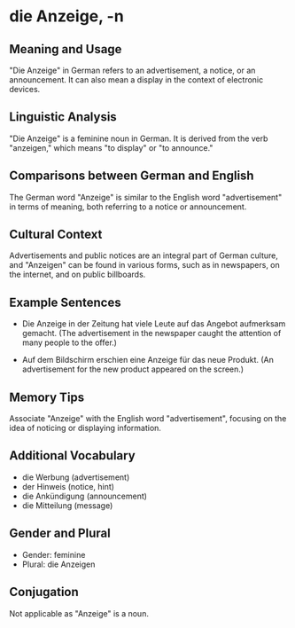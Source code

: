 # die Anzeige, -n
## Meaning and Usage
"Die Anzeige" in German refers to an advertisement, a notice, or an announcement. It can also mean a display in the context of electronic devices.

## Linguistic Analysis
"Die Anzeige" is a feminine noun in German. It is derived from the verb "anzeigen," which means "to display" or "to announce."

## Comparisons between German and English
The German word "Anzeige" is similar to the English word "advertisement" in terms of meaning, both referring to a notice or announcement. 

## Cultural Context
Advertisements and public notices are an integral part of German culture, and "Anzeigen" can be found in various forms, such as in newspapers, on the internet, and on public billboards.

## Example Sentences
- Die Anzeige in der Zeitung hat viele Leute auf das Angebot aufmerksam gemacht.
  (The advertisement in the newspaper caught the attention of many people to the offer.)

- Auf dem Bildschirm erschien eine Anzeige für das neue Produkt.
  (An advertisement for the new product appeared on the screen.)

## Memory Tips
Associate "Anzeige" with the English word "advertisement", focusing on the idea of noticing or displaying information.

## Additional Vocabulary
- die Werbung (advertisement)
- der Hinweis (notice, hint)
- die Ankündigung (announcement)
- die Mitteilung (message)

## Gender and Plural
- Gender: feminine
- Plural: die Anzeigen

## Conjugation
Not applicable as "Anzeige" is a noun.